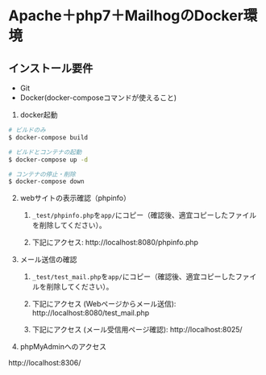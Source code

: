 # Apache＋php7＋MailhogのDocker環境

## インストール要件

- Git
- Docker(docker-composeコマンドが使えること)

1. docker起動

```bash
# ビルドのみ
$ docker-compose build

# ビルドとコンテナの起動
$ docker-compose up -d

# コンテナの停止・削除
$ docker-compose down
```

2. webサイトの表示確認（phpinfo）

    1. `_test/phpinfo.php`を`app/`にコピー（確認後、適宜コピーしたファイルを削除してください）。

    2. 下記にアクセス:
http://localhost:8080/phpinfo.php

3. メール送信の確認

    1. `_test/test_mail.php`を`app/`にコピー（確認後、適宜コピーしたファイルを削除してください）。

    2. 下記にアクセス (Webページからメール送信): 
http://localhost:8080/test_mail.php

    3. 下記にアクセス (メール受信用ページ確認): 
http://localhost:8025/

4. phpMyAdminへのアクセス

http://localhost:8306/
